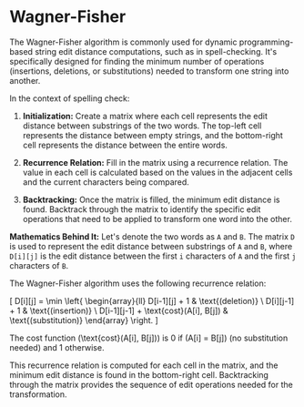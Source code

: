 # Wagner-Fisher

The Wagner-Fisher algorithm is commonly used for dynamic programming-based string edit distance computations, such as in spell-checking. It's specifically designed for finding the minimum number of operations (insertions, deletions, or substitutions) needed to transform one string into another.

In the context of spelling check:

1. **Initialization:** Create a matrix where each cell represents the edit distance between substrings of the two words. The top-left cell represents the distance between empty strings, and the bottom-right cell represents the distance between the entire words.

2. **Recurrence Relation:** Fill in the matrix using a recurrence relation. The value in each cell is calculated based on the values in the adjacent cells and the current characters being compared.

3. **Backtracking:** Once the matrix is filled, the minimum edit distance is found. Backtrack through the matrix to identify the specific edit operations that need to be applied to transform one word into the other.

**Mathematics Behind It:**
Let's denote the two words as `A` and `B`. The matrix `D` is used to represent the edit distance between substrings of `A` and `B`, where `D[i][j]` is the edit distance between the first `i` characters of `A` and the first `j` characters of `B`.

The Wagner-Fisher algorithm uses the following recurrence relation:

\[ D[i][j] = \min \left\{
  \begin{array}{ll}
    D[i-1][j] + 1 & \text{(deletion)} \\
    D[i][j-1] + 1 & \text{(insertion)} \\
    D[i-1][j-1] + \text{cost}(A[i], B[j]) & \text{(substitution)}
  \end{array}
\right. \]

The cost function \(\text{cost}(A[i], B[j])\) is 0 if \(A[i] = B[j]\) (no substitution needed) and 1 otherwise.

This recurrence relation is computed for each cell in the matrix, and the minimum edit distance is found in the bottom-right cell. Backtracking through the matrix provides the sequence of edit operations needed for the transformation.
